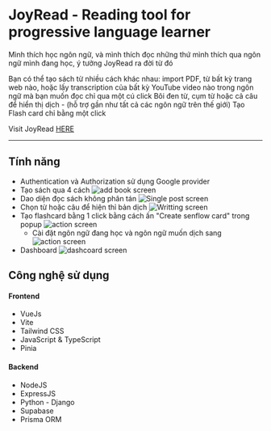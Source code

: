 # JoyRead - Reading tool for progressive language learner

Mình thích học ngôn ngữ, và mình thích đọc những thứ mình thích qua ngôn ngữ mình đang học, ý tưởng JoyRead ra đời từ đó

Bạn có thể tạo sách từ nhiều cách khác nhau: import PDF, từ bất kỳ trang web nào, hoặc lấy transcription của bất kỳ YouTube video nào trong ngôn ngữ mà bạn muốn đọc chỉ qua một cú click
Bôi đen từ, cụm từ hoặc cả câu để hiển thị dịch - (hỗ trợ gần như tất cả các ngôn ngữ trên thế giới)
Tạo Flash card chỉ bằng một click

Visit JoyRead [HERE](https://joyread-tranquyet.vercel.app/)

---

## Tính năng

- Authentication và Authorization sử dụng Google provider
- Tạo sách qua 4 cách
  ![add book screen](https://phil-tran-dev.vercel.app/_vercel/image?url=%2Fimages%2Fproject%2Fproject-joyread-08.png&w=1536&q=100)
- Dao diện đọc sách không phân tán
  ![Single post screen](https://phil-tran-dev.vercel.app/_vercel/image?url=%2Fimages%2Fproject%2Fproject-joyread-07.png&w=1536&q=100)
- Chọn từ hoặc câu để hiện thỉ bản dịch
  ![Writting screen](https://phil-tran-dev.vercel.app/_vercel/image?url=%2Fimages%2Fproject%2Fproject-joyread-05.png&w=1536&q=100)
- Tạo flashcard bằng 1 click bằng cách ấn "Create senflow card" trong popup
  ![action screen](https://phil-tran-dev.vercel.app/_vercel/image?url=%2Fimages%2Fproject%2Fproject-joyread-02.png&w=1536&q=100)
  - Cài đặt ngôn ngữ đang học và ngôn ngữ muốn dịch sang
    ![action screen](https://phil-tran-dev.vercel.app/_vercel/image?url=%2Fimages%2Fproject%2Fproject-joyread-03.png&w=1536&q=100)
- Dashboard
  ![dashcoard screen](https://phil-tran-dev.vercel.app/_vercel/image?url=%2Fimages%2Fproject%2Fproject-joyread-01.png&w=1536&q=100)

## Công nghệ sử dụng

#### Frontend

- VueJs
- Vite
- Tailwind CSS
- JavaScript & TypeScript
- Pinia

#### Backend

- NodeJS
- ExpressJS
- Python - Django
- Supabase
- Prisma ORM
